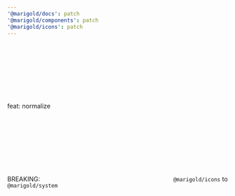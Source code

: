 ```yaml
---
'@marigold/docs': patch
'@marigold/components': patch
'@marigold/icons': patch
---
```


feat: normalize <SVG> and move to system package

BREAKING: <SVG> moved from `@marigold/icons` to `@marigold/system`
